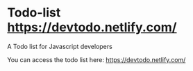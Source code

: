 # Todo-list  https://devtodo.netlify.com/
A Todo list for Javascript developers

You can access the todo list here: https://devtodo.netlify.com/
